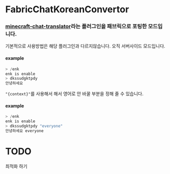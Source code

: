 # FabricChatKoreanConvertor
### [minecraft-chat-translator](https://github.com/N-Joy-Shadow/minecraft-chat-translator)라는 플러그인을 패브릭으로 포팅한 모드입니다.
기본적으로 사용방법은 해당 플러그인과 다르지않습니다.
오직 서버사이드 모드입니다.

#### example
```powershell
> /enk
enk is enable
> dkssudgktpdy
안녕하세요
```
`"{context}"`를 사용해서 해서 영어로 안 바꿀 부분을 정해 줄 수 있습니다.

#### example
```powershell
> /enk 
enk is enable
> dkssudgktpdy "everyone"
안녕하세요 everyone
```

# TODO
최적화 하기

